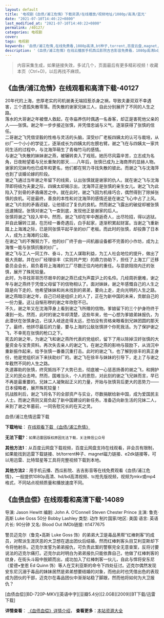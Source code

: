 ```yaml
---
layout: default
title: '电视剧《血债/浦江危情》下载资源/在线播放/视频地址/1080p/高清/蓝光'
date: "2021-07-10T14:40:22+0800"
last_modified_at: "2021-07-10T14:40:22+0800"
permalink: /40127/
categories: 电视剧
cover:
tags: 电视剧
keywords: '血债/浦江危情,在线免费看,1080p高清,bt种子,torrent,百度云盘,magnet,磁力链,迅雷下载资源'
description: '《血债/浦江危情》在线云播放手机西瓜影院吉吉影音免费看，1080p高清bd/hd未删减完整版和tc抢先枪版，mkv/mp4格式，附带bt/torrent种子、magnet/磁力链、百度云盘、网盘资源迅雷下载链接'
---
```


>内容采集生成，如果链接失效，多试几个，页面最后有更多精彩视频！收藏本页（Ctrl+D)，以后再找不麻烦。


## 《血债/浦江危情》在线观看和高清下载-40127

20年代的上海，忠厚老实的司机谢勇无端招惹杀身之祸，导致夫妻双双不幸遇害，三个遗孤失散零落。而失散的谢家兄妹三人，自此分别展开了不同的人生之路。<br />落水的大哥谢之年被僧人救起，在寺庙养伤时偶遇一名香客，却正是害死他父亲的人——张慎。谢之年一步步接近张慎，并凭借忠诚与义气，逐渐获得了张慎的信任。<br />二哥谢之飞凭借坚毅的性格与灵活的头脑，深受纱厂老板四姨太的认可与栽培，从纱厂一个小小的学徒工，逐渐成长为四姨太的左膀右臂。谢之飞在与四姨太一家共同生活的过程中，与沈海萍萌生了青梅竹马的感情。<br />与谢之飞失散的妹妹谢之燕，被辗转卖入了戏班。她历尽风霜辛苦，立志成为名角，日夜盼望着与兄长重聚的那天……八年后，张慎已成为上海商界的显赫人物。谢家的兄妹均也已成年和更名，他们都在努力寻找失散的彼此。而谢之飞与沈海萍也到了谈婚论嫁的阶段。<br />谢之飞通过当年谢之年留下的线索，认出张慎就是谢家的仇人。就在谢之飞与沈海萍即将结为夫妻之际，四姨太却揭示出，沈海萍正是张慎的亲生女儿。谢之飞为此陷入了刻骨的矛盾痛苦之中。就在此时，谢之飞因为机缘巧合，偶然得到了除掉张慎的良机。可是最终，善良的本性和对沈海萍的感情还是在谢之飞心中占了上风。谢之飞片刻的矛盾迟疑，让他错过了复仇的良机。然而谢之飞露出的破绽却被张慎迅速捕捉。张慎对谢之飞一查到底，发现他正是谢家的后人。<br />张慎将谢之飞投入牢中。然而，谢之飞却在牢中邂逅奇人，出尽险招，得以逃狱。并自此辗转江湖，在历经一番奇遇后，白手起家，逐渐积累起财富。当谢之飞重新踏上上海滩之际，已是同张慎平起平坐的纱厂老板。而此时的张慎，却投靠了日本人，成为上海滩的公敌。<br />在谢之飞的不懈努力下，他的纱厂终于由一间机器设备都不完善的小作坊，成为上海惟一能与张慎抗衡的纱厂。<br />谢之飞与工人一同工作、奋斗，为工人谋取利益，为工人社会地位的提升，做出了极大贡献。并在纱厂经理徐丰（实则共产党）的鼎力协助下，担任了上海工厂迁移委员会会长，肩负着将上海滩的工厂尽数迁往内地的重任。与意欲阻挠内迁的张慎，展开了殊死较量。<br />此时，为寻找哥哥历尽艰辛的谢之燕已成为声震沪上的名伶。几经周折磨难，谢之年与谢之燕终于凭借父母留下的信物相认了。面对妹妹，谢之年感慨自己的人生之路是向下走的，他希望妹妹和尚未找到的弟弟，要向上走，走向光明的人生之路。谢之燕暗示谢之年，自己已经是组织上的人了，正在为新中国的未来，贡献自己的一份力量。这让自惭形秽的谢之年欣慰不已。<br />不久，谢之年又在沈海萍身上看到谢之飞所赠的信物。爹娘留下的三个护身符终于凑到一处。然而，此时的谢之年却清楚，这些年来，他一心想为爹娘弟妹报仇，为此潜伏在张慎身边，已误入岐途走得太远，恐怕没有资格亲眼看到兄妹团圆的那天了。最终，他拼尽最后的力量，要与上海的公敌张慎拼个你死我活。为了保护谢之飞，不幸死在张慎的枪口之下。<br />死去的谢之年，为谢之飞和谢之燕所代表的党组织，留下了用以除掉汉奸张慎的大量资金与宝贵资料。再次失去亲人的谢之飞，在谢之燕的影响与鼓励下，从消沉中重新振作起来，给予张慎一番番沉重打击。此时的谢之飞，也了解到徐丰的真正身份，他是党组织派下来扶助纱厂的。谢之飞在徐丰与妹妹的引导下，走上了与谢之年截然不同的人生之路。<br />失道寡助的张慎，终究抵挡不了大势已去，彻底被一心惩恶扬善的谢之飞，和拥护正义的民众击垮。然而，国难当头，个人的恩怨，对此刻的谢之飞兄妹而言，早已不再是最重要的。兄妹二人凝聚起正义的力量，开始与张慎背后更大的恶势力——日本侵略者，展开殊死较量！<br />抗战胜利后，谢之飞将名下的全部资产与实业，尽数捐献给新中国，成为爱国民主人士。而谢之燕则又肩负起了新中国建设的新任务。准备迈向新生活的兄妹二人，来到了谢之年墓前，一同告慰兄长的在天之灵。</p>


血债/浦江危情迅雷下载

**下载地址**： [在线观看下载 《血债/浦江危情》](https://www.993dy.com//vod-detail-id-12148.html) 


**无法下载?**：`如果迅雷因版权原因无法下载，关注微信公众号 `

**其他方法1**：从百度云网盘下载视频，百度云网盘支持在线观看，非会员有限制，如果能找到迅雷下载链接、bt/torrent种子、magnet磁力链接、e2dk链接等，可以用迅雷、比特彗星等工具将完整视频下载到本地。

**其他方法2**：用手机云播、西瓜影院、吉吉影音等在线免费观看《血债/浦江危情》，一般提供1080p高清、hd/bd高清视频、tc抢先版视频，视频为mkv或mp4格式，不同站点视频质量和播放速度不同。


## 《血债血偿》在线观看和高清下载-14089

导演: Jason Hewitt 编剧: John A. O’Connell Steven Chester Prince 主演: 鲁克·高斯 Luke Goss 50分 Bobby Lashley 类型: 动作 制片国家/地区: 美国 语言: 英语 片长: 90分钟 又名: Blood Out IMDb链接: tt1477675

警员迈克尔（鲁克•高斯 Luke Goss 饰）的弟弟大卫是毒品黑帮“红棒刺客”的成员，对帮派生涯厌恶的大卫想在退出团伙后结婚，然而红棒刺客头目艾利亚斯却下令将他射杀。迈克尔发誓为弟弟报仇，可负责此案的警察完全无意查案，反将讨要说法的迈克尔痛打。迈克尔此时明白为弟弟报仇只能依靠自己，他做了红棒刺客的纹身，在街头斗殴中脱颖而出，成功加入了红棒刺客一伙儿，自此与悍将安东尼（爱德•奎恩 Ed Quinn 饰）等人在艾利亚斯的命令下四处征讨。迈克尔偶然发现安东尼沉溺于毒品的妹妹居然是弟弟想要结婚的对象，而他此时也凭借出色的表现成为团伙的干部，迈克尔在毒品团伙中渐渐站稳了脚跟，然而他将如何为大卫报仇？


[血债血偿][BD-720P-MKV][英语中字][豆瓣5.4分][2.0GB][2009][BT下载/迅雷下载]

**详情查看**： [《血债血偿》详情介绍](/movie/14089/)， **查看更多**：[本站资源大全](/movie/t/all/)

